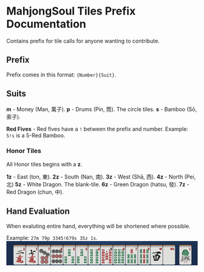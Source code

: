 # MahjongSoul Tiles Prefix Documentation
Contains prefix for tile calls for anyone wanting to contribute.

## Prefix
Prefix comes in this format: `{Number}{Suit}`.

## Suits

**m** - Money (Man, 萬子).
**p** - Drums (Pin, 筒). The circle tiles.
**s** - Bamboo (Sō, 索子).

**Red Fives** - Red fives have a `!` between the prefix and number. Example: `5!s` is a 5-Red Bamboo. 

### Honor Tiles
All Honor tiles begins with a **z**.

**1z** - East (ton, 東).
**2z** - South (Nan, 南).
**3z** - West (Shā, 西).
**4z** - North (Pei, 北)
**5z** - White Dragon. The blank-tile.
**6z** - Green Dragon (hatsu, 發).
**7z** - Red Dragon (chun, 中).

## Hand Evaluation
When evaluting entire hand, everything will be shortened where possible.

Example: `27m 79p 3345!679s 35z 1s`.
![27m 79p 3345!679s 35z 1s](./doc/hand-evalution-example.png?raw=true "Hand Evaluation Image for 27m 79p 3345!679s 35z 1s")
